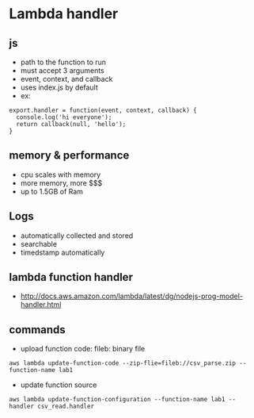 # Lambda handler

## js

* path to the function to run
* must accept 3 arguments
* event, context, and callback
* uses index.js by default
* ex:

```
export.handler = function(event, context, callback) {
  console.log('hi everyone');
  return callback(null, 'hello');
}
```

## memory & performance

* cpu scales with memory
* more memory, more $$$
* up to 1.5GB of Ram

## Logs

* automatically collected and stored
* searchable
* timedstamp automatically

## lambda function handler

* http://docs.aws.amazon.com/lambda/latest/dg/nodejs-prog-model-handler.html

## commands

* upload function code:
 fileb: binary file

`
aws lambda update-function-code --zip-flie=fileb://csv_parse.zip --function-name lab1
`

* update function source

`
aws lambda update-function-configuration --function-name lab1 --handler csv_read.handler
`
